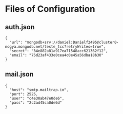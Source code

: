 # Files of Configuration

## auth.json

```
{
  "url": "mongodb+srv://daniel:Danielf2495@cluster0-nogya.mongodb.net/teste_tcc?retryWrites=true",
  "secret": "34e882a81a917ea71548acc621362f12",
  "email": "75d23af433e0cea4c0e45a56dba18b30"
}
```

## mail.json

```
{
  "host": "smtp.mailtrap.io",
  "port": 2525,
  "user": "c4e30ab47e0de6",
  "pass": "2c2ad45ca0de6d"
}
```
